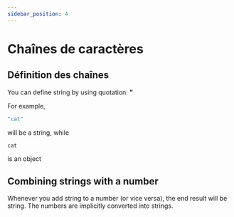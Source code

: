 ```yaml
---
sidebar_position: 4
---
```


# Chaînes de caractères


## Définition des chaînes

You can define string by using quotation: **"**

For example,

```jsx
"cat"
```
will be a string, while

```jsx
cat
```
is an object


## Combining strings with a number

Whenever you add string to a number (or vice versa), the end result will be string. The numbers are implicitly converted into strings. 
